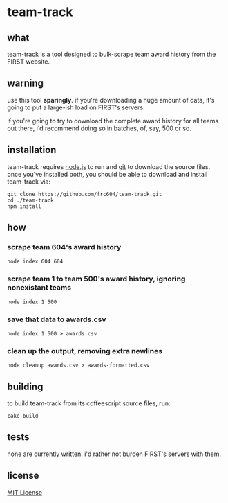 # team-track

## what

team-track is a tool designed to bulk-scrape team award history from the FIRST website.

## warning

use this tool **sparingly**. if you're downloading a huge amount of data, it's
going to put a large-ish load on FIRST's servers.

if you're going to try to download the complete award history for all teams out
there, i'd recommend doing so in batches, of, say, 500 or so.

## installation

team-track requires [node.js](http://nodejs.org/) to run and
[git](http://git-scm.org/) to download the source files. once you've installed
both, you should be able to download and install team-track via:

    git clone https://github.com/frc604/team-track.git
    cd ./team-track
    npm install

## how

### scrape team 604's award history

    node index 604 604

### scrape team 1 to team 500's award history, ignoring nonexistant teams

    node index 1 500

### save that data to awards.csv

    node index 1 500 > awards.csv

### clean up the output, removing extra newlines

    node cleanup awards.csv > awards-formatted.csv

## building

to build team-track from its coffeescript source files, run:

    cake build

## tests

none are currently written. i'd rather not burden FIRST's servers with them.

## license

[MIT License](https://en.wikipedia.org/wiki/MIT_License)
